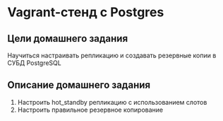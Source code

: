 # Vagrant-стенд c Postgres

## Цели домашнего задания
Научиться настраивать репликацию и создавать резервные копии в СУБД PostgreSQL

## Описание домашнего задания
1) Настроить hot_standby репликацию с использованием слотов
2) Настроить правильное резервное копирование


